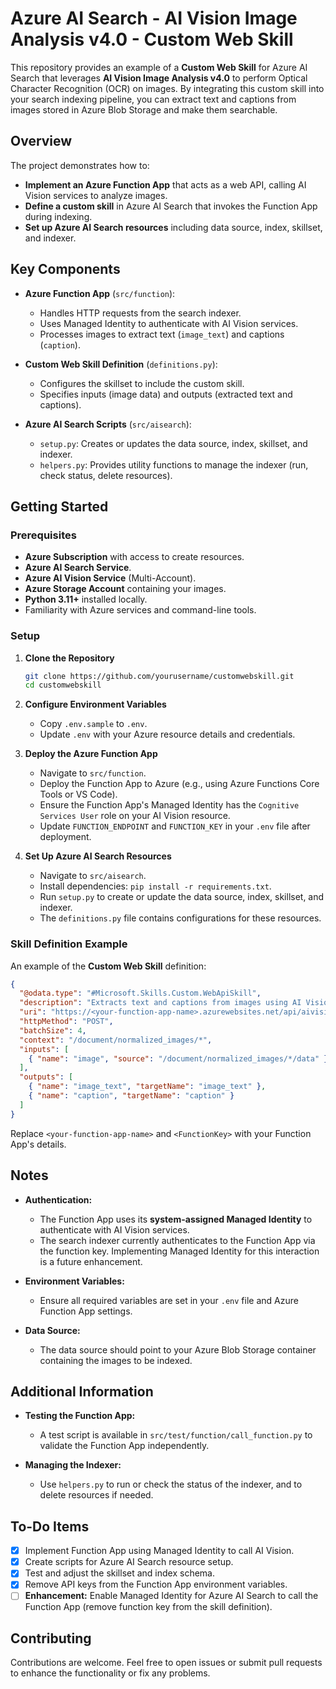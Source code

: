 # Azure AI Search - AI Vision Image Analysis v4.0 - Custom Web Skill

This repository provides an example of a **Custom Web Skill** for Azure AI Search that leverages **AI Vision Image Analysis v4.0** to perform Optical Character Recognition (OCR) on images. By integrating this custom skill into your search indexing pipeline, you can extract text and captions from images stored in Azure Blob Storage and make them searchable.

## Overview

The project demonstrates how to:

- **Implement an Azure Function App** that acts as a web API, calling AI Vision services to analyze images.
- **Define a custom skill** in Azure AI Search that invokes the Function App during indexing.
- **Set up Azure AI Search resources** including data source, index, skillset, and indexer.

## Key Components

- **Azure Function App** (`src/function`):
  - Handles HTTP requests from the search indexer.
  - Uses Managed Identity to authenticate with AI Vision services.
  - Processes images to extract text (`image_text`) and captions (`caption`).

- **Custom Web Skill Definition** (`definitions.py`):
  - Configures the skillset to include the custom skill.
  - Specifies inputs (image data) and outputs (extracted text and captions).

- **Azure AI Search Scripts** (`src/aisearch`):
  - `setup.py`: Creates or updates the data source, index, skillset, and indexer.
  - `helpers.py`: Provides utility functions to manage the indexer (run, check status, delete resources).

## Getting Started

### Prerequisites

- **Azure Subscription** with access to create resources.
- **Azure AI Search Service**.
- **Azure AI Vision Service** (Multi-Account).
- **Azure Storage Account** containing your images.
- **Python 3.11+** installed locally.
- Familiarity with Azure services and command-line tools.

### Setup

1. **Clone the Repository**

   ```bash
   git clone https://github.com/yourusername/customwebskill.git
   cd customwebskill
   ```

2. **Configure Environment Variables**

   - Copy `.env.sample` to `.env`.
   - Update `.env` with your Azure resource details and credentials.

3. **Deploy the Azure Function App**

   - Navigate to `src/function`.
   - Deploy the Function App to Azure (e.g., using Azure Functions Core Tools or VS Code).
   - Ensure the Function App's Managed Identity has the `Cognitive Services User` role on your AI Vision resource.
   - Update `FUNCTION_ENDPOINT` and `FUNCTION_KEY` in your `.env` file after deployment.

4. **Set Up Azure AI Search Resources**

   - Navigate to `src/aisearch`.
   - Install dependencies: `pip install -r requirements.txt`.
   - Run `setup.py` to create or update the data source, index, skillset, and indexer.
   - The `definitions.py` file contains configurations for these resources.

### Skill Definition Example

An example of the **Custom Web Skill** definition:

```json
{
  "@odata.type": "#Microsoft.Skills.Custom.WebApiSkill",
  "description": "Extracts text and captions from images using AI Vision Image Analysis v4.0",
  "uri": "https://<your-function-app-name>.azurewebsites.net/api/aivisionapiv4?code=<FunctionKey>",
  "httpMethod": "POST",
  "batchSize": 4,
  "context": "/document/normalized_images/*",
  "inputs": [
    { "name": "image", "source": "/document/normalized_images/*/data" }
  ],
  "outputs": [
    { "name": "image_text", "targetName": "image_text" },
    { "name": "caption", "targetName": "caption" }
  ]
}
```

Replace `<your-function-app-name>` and `<FunctionKey>` with your Function App's details.

## Notes

- **Authentication:**
  - The Function App uses its **system-assigned Managed Identity** to authenticate with AI Vision services.
  - The search indexer currently authenticates to the Function App via the function key. Implementing Managed Identity for this interaction is a future enhancement.

- **Environment Variables:**
  - Ensure all required variables are set in your `.env` file and Azure Function App settings.

- **Data Source:**
  - The data source should point to your Azure Blob Storage container containing the images to be indexed.

## Additional Information

- **Testing the Function App:**
  - A test script is available in `src/test/function/call_function.py` to validate the Function App independently.

- **Managing the Indexer:**
  - Use `helpers.py` to run or check the status of the indexer, and to delete resources if needed.

## To-Do Items

- [x] Implement Function App using Managed Identity to call AI Vision.
- [x] Create scripts for Azure AI Search resource setup.
- [x] Test and adjust the skillset and index schema.
- [x] Remove API keys from the Function App environment variables.
- [ ] **Enhancement:** Enable Managed Identity for Azure AI Search to call the Function App (remove function key from the skill definition).

## Contributing

Contributions are welcome. Feel free to open issues or submit pull requests to enhance the functionality or fix any problems.

````

